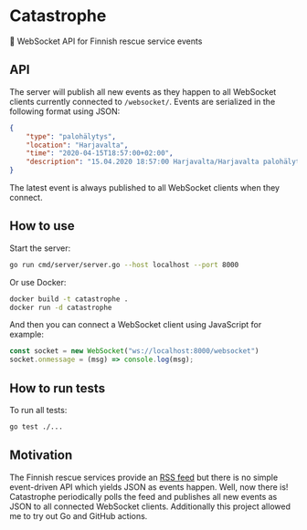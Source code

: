 # Catastrophe

🚒 WebSocket API for Finnish rescue service events

## API

The server will publish all new events as they happen to all WebSocket clients currently connected to `/websocket/`. Events are serialized in the following format using JSON:

```json
{
    "type": "palohälytys",
    "location": "Harjavalta",
    "time": "2020-04-15T18:57:00+02:00",
    "description": "15.04.2020 18:57:00 Harjavalta/Harjavalta palohälytys"
}
```

The latest event is always published to all WebSocket clients when they connect.

## How to use

Start the server:

```bash
go run cmd/server/server.go --host localhost --port 8000
```

Or use Docker:

```bash
docker build -t catastrophe .
docker run -d catastrophe
```

And then you can connect a WebSocket client using JavaScript for example:

```javascript
const socket = new WebSocket("ws://localhost:8000/websocket")
socket.onmessage = (msg) => console.log(msg);
```

## How to run tests

To run all tests:

```bash
go test ./...
```

## Motivation

The Finnish rescue services provide an [RSS feed](http://www.peto-media.fi/tiedotteet/rss.xml) but there is no simple event-driven API which yields JSON as events happen. Well, now there is! Catastrophe periodically polls the feed and publishes all new events as JSON to all connected WebSocket clients. Additionally this project allowed me to try out Go and GitHub actions.